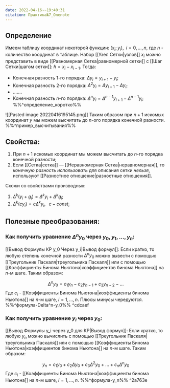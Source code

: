```yaml
---
date: 2022-04-16~~19:40:31
citation: Практика№7_Onenote
---
```

## Определение
Имеем таблицу координат некоторой функции:
$(x_i;y_i),\;\;i=0,...,n$, где $n$ - количество координат в таблице.
Набор [[Узел Сетки|узлов]] $x_i$ можно представить в виде [[Равномерная Сетка|равномерной сетки]] с [[Шаг Сетки|шагом сетки]]: $h = x_i - x_{i-1}$.
Тогда:
- Конечная разность $1$-го порядка: $\Delta y_i = y_{i+1} - y_i$;
- Конечная разность $2$-го порядка: $\Delta^2y_i = \Delta y_{i+1} - \Delta y_i$;
- .......
- Конечная разность $n$-го порядка: $\Delta^ny_i = \Delta^{n-1}y_{i+1} - \Delta^{n-1}y_i$;
%%^определение_коротко%%

![[Pasted image 20220416195145.png]]
Таким образом при $n+1$ искомых координат $y$ мы можем высчитать до $n$-ого порядка конечной разности.
%%^пример_высчитывания%%

## Свойства:
1) При $n + 1$ искомых координат мы можем высчитать до $n$-го порядка конечной разности;
2) Если [[Сетка|сетка]] — [[Неравномерная Сетка|неравномерная]], то *конечную разность использовать* для описания сетки *нельзя*, используют [[Разностное отношение|разностные отношения]].

Схожи со свойствами производных:
1. $\Delta^k(y_i + g_i) = \Delta^k y_i + \Delta^k g_i$;
2. $\Delta^k(c y_i) = c \Delta^k y_i,\;\;\;c\;-\;const$;

## Полезные преобразования:
### Как получить уравнение $\Delta^ny_0$ через $y_0,y_1,...,y_n$:
[[Вывод Формулы КР y_0 Через y_i|Вывод формул]]:
Если кратко, то любую степень конечной разности $\Delta^ny_0$ можно вывести с помощью [[Треугольник Паскаля|треугольника Паскаля]] или с помощью [[Коэффициенты Бинома Ньютона|коэффициентов бинома Ньютона]] на $n$-м шаге.
Таким образом:

$$\Delta^ny_0 = c_1y_n -c_2y_{n-1} + c_3y_{n-2} - ...$$Где $c_i$ - [[Коэффициенты Бинома Ньютона|коэффициенты бинома Ньютона]] на $n$-м шаге, $i = 1,...,n$.
Плюсы минусы чередуются.
%%^формула-Delta^n-y_0%% ^cdcaef

### Как получить уравнение $y_i$ через $y_0$:
[[Вывод Формулы y_i через y_0 для КР|Вывод формул]]:
Если кратко, то любую $y_n$ можно вычислить с помощью [[Треугольник Паскаля|треугольника Паскаля]] или с помощью [[Коэффициенты Бинома Ньютона|коэффициентов бинома Ньютона]] на $n$-м шаге.
Таким образом:

$$y_n = c_1y_0 + c_2\Delta y_0 + c_3 \Delta^2 y_0 + ... + c_n\Delta^n y_0$$Где $c_i$ - [[Коэффициенты Бинома Ньютона|коэффициенты бинома Ньютона]] на $n$-м шаге, $i = 1,...,n$.
%%^формула-y_n%% ^2a763e